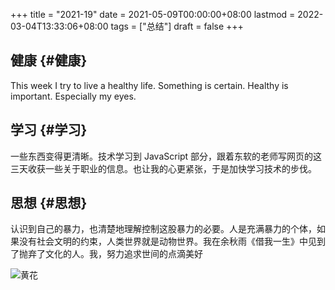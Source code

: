 +++
title = "2021-19"
date = 2021-05-09T00:00:00+08:00
lastmod = 2022-03-04T13:33:06+08:00
tags = ["总结"]
draft = false
+++

## 健康 {#健康}

This week I try to live a healthy life. Something is certain. Healthy is
important. Especially my eyes.

## 学习 {#学习}

一些东西变得更清晰。技术学习到 JavaScript
部分，跟着东软的老师写网页的这三天收获一些关于职业的信息。也让我的心更紧张，于是加快学习技术的步伐。

## 思想 {#思想}

认识到自己的暴力，也清楚地理解控制这股暴力的必要。人是充满暴力的个体，如果没有社会文明的约束，人类世界就是动物世界。我在余秋雨《借我一生》中见到了抛弃了文化的人。我，努力追求世间的点滴美好

![](https://static-1258637336.cos.ap-shanghai.myqcloud.com/yellow-flower.jpg "黄花")
